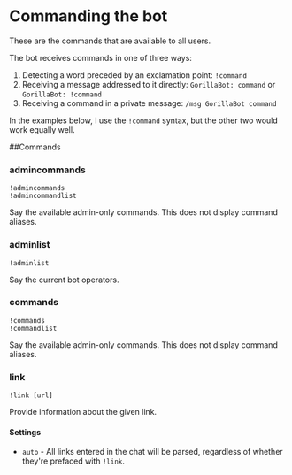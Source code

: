 # Commanding the bot

These are the commands that are available to all users.

The bot receives commands in one of three ways:

1. Detecting a word preceded by an exclamation point: `!command`<br/>
2. Receiving a message addressed to it directly: `GorillaBot: command` or `GorillaBot: !command`<br/>
3. Receiving a command in a private message: `/msg GorillaBot command`

In the examples below, I use the `!command` syntax, but the other two would work equally well.

##Commands

### admincommands
    !admincommands
    !admincommandlist

Say the available admin-only commands. This does not display command aliases.

### adminlist
    !adminlist

Say the current bot operators.

### commands
    !commands
    !commandlist

Say the available admin-only commands. This does not display command aliases.

### link
    !link [url]

Provide information about the given link.
    
#### Settings
* `auto` - All links entered in the chat will be parsed, regardless of whether they're prefaced with `!link`.
